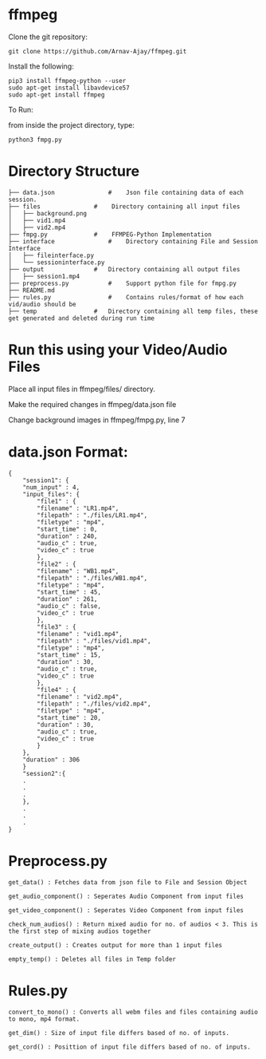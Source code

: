# ffmpeg

Clone the git repository:

	git clone https://github.com/Arnav-Ajay/ffmpeg.git

Install the following:

	pip3 install ffmpeg-python --user
	sudo apt-get install libavdevice57
	sudo apt-get install ffmpeg

To Run:

from inside the project directory, type:
		
	python3 fmpg.py

# Directory Structure
	
	├── data.json				#    Json file containing data of each session.
	├── files				#    Directory containing all input files
	│   ├── background.png
	│   ├── vid1.mp4
	│   ├── vid2.mp4
	├── fmpg.py				#    FFMPEG-Python Implementation
	├── interface				#    Directory containing File and Session Interface
	│   ├── fileinterface.py
	│   └── sessioninterface.py
	├── output				#   Directory containing all output files 
	│   ├── session1.mp4
	├── preprocess.py			#    Support python file for fmpg.py
	├── README.md
	├── rules.py				#    Contains rules/format of how each vid/audio should be
	├── temp				#   Directory containing all temp files, these get generated and deleted during run time

# Run this using your Video/Audio Files

Place all input files in ffmpeg/files/ directory.

Make the required changes in ffmpeg/data.json file

Change background images in ffmpeg/fmpg.py, line 7

# data.json Format:

	{
	    "session1": {
		"num_input" : 4,
		"input_files": {
		    "file1" : {
			"filename" : "LR1.mp4",
			"filepath" : "./files/LR1.mp4",
			"filetype" : "mp4",
			"start_time" : 0,
			"duration" : 240,
			"audio_c" : true,
			"video_c" : true
		    },
		    "file2" : {
			"filename" : "WB1.mp4",
			"filepath" : "./files/WB1.mp4",
			"filetype" : "mp4",
			"start_time" : 45,
			"duration" : 261,
			"audio_c" : false,
			"video_c" : true
		    },
		    "file3" : {
			"filename" : "vid1.mp4",
			"filepath" : "./files/vid1.mp4",
			"filetype" : "mp4",
			"start_time" : 15,
			"duration" : 30,
			"audio_c" : true,
			"video_c" : true
		    },
		    "file4" : {
			"filename" : "vid2.mp4",
			"filepath" : "./files/vid2.mp4",
			"filetype" : "mp4",
			"start_time" : 20,
			"duration" : 30,
			"audio_c" : true,
			"video_c" : true
		    }
		},
		"duration" : 306
	    }
	    "session2":{
	    .
	    .
	    .
	    },
	    .
	    .
	    .
	}

# Preprocess.py

	get_data() : Fetches data from json file to File and Session Object
	
	get_audio_component() : Seperates Audio Component from input files
	
	get_video_component() : Seperates Video Component from input files
	
	check_num_audios() : Return mixed audio for no. of audios < 3. This is the first step of mixing audios together
	
	create_output() : Creates output for more than 1 input files
	
	empty_temp() : Deletes all files in Temp folder
	
# Rules.py

	convert_to_mono() : Converts all webm files and files containing audio to mono, mp4 format.

	get_dim() : Size of input file differs based of no. of inputs.
	
	get_cord() : Posittion of input file differs based of no. of inputs.
